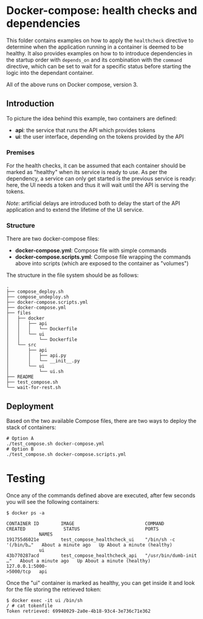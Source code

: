 # Docker-compose: health checks and dependencies

This folder contains examples on how to apply the `healthcheck` directive to determine when the application running in a container is deemed to be healthy. It also provides examples on how to to introduce dependencies in the startup order with `depends_on` and its combination with the `command` directive, which can be set to wait for a specific status before starting the logic into the dependant container.

All of the above runs on Docker compose, version 3.

## Introduction

To picture the idea behind this example, two containers are defined:

* **api**: the service that runs the API which provides tokens
* **ui**: the user interface, depending on the tokens provided by the API

### Premises

For the health checks, it can be assumed that each container should be marked as "healthy" when its service is ready to use.
As per the dependency, a service can only get started is the previous service is ready: here, the UI needs a token and thus it will wait until the API is serving the tokens.

*Note*: artificial delays are introduced both to delay the start of the API application and to extend the lifetime of the UI service.

### Structure

There are two docker-compose files:

* **docker-compose.yml**: Compose file with simple commands
* **docker-compose.scripts.yml**: Compose file wrapping the commands above into scripts (which are exposed to the container as "volumes")

The structure in the file system should be as follows:

```
.
├── compose_deploy.sh
├── compose_undeploy.sh
├── docker-compose.scripts.yml
├── docker-compose.yml
├── files
│   ├── docker
│   │   ├── api
│   │   │   └── Dockerfile
│   │   └── ui
│   │       └── Dockerfile
│   └── src
│       ├── api
│       │   ├── api.py
│       │   └── __init__.py
│       └── ui
│           └── ui.sh
├── README
├── test_compose.sh
└── wait-for-rest.sh
```

## Deployment

Based on the two available Compose files, there are two ways to deploy the stack of containers:

```
# Option A
./test_compose.sh docker-compose.yml
# Option B
./test_compose.sh docker-compose.scripts.yml
```

# Testing

Once any of the commands defined above are executed, after few seconds you will see the following containers:

```
$ docker ps -a

CONTAINER ID        IMAGE                          COMMAND                  CREATED              STATUS                        PORTS
            NAMES
191755d6021e        test_compose_healthcheck_ui    "/bin/sh -c '(/bin/b…"   About a minute ago   Up About a minute (healthy)
            ui
43b770287acd        test_compose_healthcheck_api   "/usr/bin/dumb-init …"   About a minute ago   Up About a minute (healthy)   127.0.0.1:5000-
>5000/tcp   api
```

Once the "ui" container is marked as healthy, you can get inside it and look for the file storing the retrieved token:

```
$ docker exec -it ui /bin/sh
/ # cat tokenfile
Token retrieved: 69940029-2a0e-4b18-93c4-3e736c71e362
```

